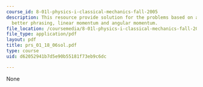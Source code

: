 ```yaml
---
course_id: 8-01l-physics-i-classical-mechanics-fall-2005
description: This resource provide solution for the problems based on ambiguous phrasing,
  better phrasing, linear momentum and angular momentum.
file_location: /coursemedia/8-01l-physics-i-classical-mechanics-fall-2005/d62052941b7d5e90b55181f73eb9c6dc_prs_01_18_06sol.pdf
file_type: application/pdf
layout: pdf
title: prs_01_18_06sol.pdf
type: course
uid: d62052941b7d5e90b55181f73eb9c6dc

---
```

None